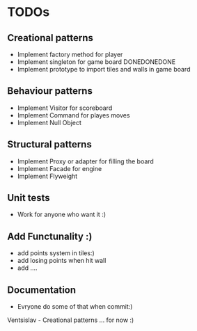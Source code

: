 # TODOs 

## Creational patterns 
* Implement factory method for player
* Implement singleton for game board DONEDONEDONE 
* Implement prototype to import tiles and walls in game board

## Behaviour patterns 
* Implement Visitor for scoreboard
* Implement Command for playes moves 
* Implement Null Object 

## Structural patterns

* Implement Proxy or adapter for filling the board
* Implement Facade for engine
* Implement Flyweight

## Unit tests 
* Work for anyone who want it :)

## Add Functunality :)
* add points system in tiles:)
* add losing points when hit wall
* add .... 

## Documentation
* Evryone do some of that when commit:)

Ventsislav - Creational patterns ... for now :) 
